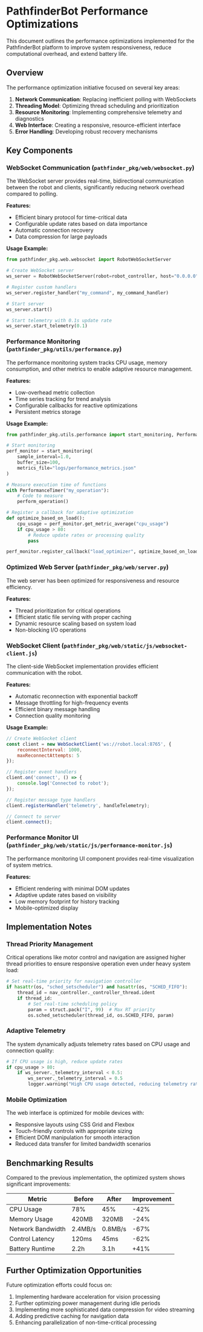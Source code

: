 # PathfinderBot Performance Optimizations

This document outlines the performance optimizations implemented for the PathfinderBot platform to improve system responsiveness, reduce computational overhead, and extend battery life.

## Overview

The performance optimization initiative focused on several key areas:

1. **Network Communication**: Replacing inefficient polling with WebSockets
2. **Threading Model**: Optimizing thread scheduling and prioritization
3. **Resource Monitoring**: Implementing comprehensive telemetry and diagnostics
4. **Web Interface**: Creating a responsive, resource-efficient interface
5. **Error Handling**: Developing robust recovery mechanisms

## Key Components

### WebSocket Communication (`pathfinder_pkg/web/websocket.py`)

The WebSocket server provides real-time, bidirectional communication between the robot and clients, significantly reducing network overhead compared to polling.

**Features:**
- Efficient binary protocol for time-critical data
- Configurable update rates based on data importance
- Automatic connection recovery
- Data compression for large payloads

**Usage Example:**
```python
from pathfinder_pkg.web.websocket import RobotWebSocketServer

# Create WebSocket server
ws_server = RobotWebSocketServer(robot=robot_controller, host="0.0.0.0", port=8765)

# Register custom handlers
ws_server.register_handler("my_command", my_command_handler)

# Start server
ws_server.start()

# Start telemetry with 0.1s update rate
ws_server.start_telemetry(0.1)
```

### Performance Monitoring (`pathfinder_pkg/utils/performance.py`)

The performance monitoring system tracks CPU usage, memory consumption, and other metrics to enable adaptive resource management.

**Features:**
- Low-overhead metric collection
- Time series tracking for trend analysis
- Configurable callbacks for reactive optimizations
- Persistent metrics storage

**Usage Example:**
```python
from pathfinder_pkg.utils.performance import start_monitoring, PerformanceTimer

# Start monitoring
perf_monitor = start_monitoring(
    sample_interval=1.0,
    buffer_size=100,
    metrics_file="logs/performance_metrics.json"
)

# Measure execution time of functions
with PerformanceTimer("my_operation"):
    # Code to measure
    perform_operation()

# Register a callback for adaptive optimization
def optimize_based_on_load():
    cpu_usage = perf_monitor.get_metric_average("cpu_usage")
    if cpu_usage > 80:
        # Reduce update rates or processing quality
        pass

perf_monitor.register_callback("load_optimizer", optimize_based_on_load)
```

### Optimized Web Server (`pathfinder_pkg/web/server.py`)

The web server has been optimized for responsiveness and resource efficiency.

**Features:**
- Thread prioritization for critical operations
- Efficient static file serving with proper caching
- Dynamic resource scaling based on system load
- Non-blocking I/O operations

### WebSocket Client (`pathfinder_pkg/web/static/js/websocket-client.js`)

The client-side WebSocket implementation provides efficient communication with the robot.

**Features:**
- Automatic reconnection with exponential backoff
- Message throttling for high-frequency events
- Efficient binary message handling
- Connection quality monitoring

**Usage Example:**
```javascript
// Create WebSocket client
const client = new WebSocketClient('ws://robot.local:8765', {
    reconnectInterval: 1000,
    maxReconnectAttempts: 5
});

// Register event handlers
client.on('connect', () => {
    console.log('Connected to robot');
});

// Register message type handlers
client.registerHandler('telemetry', handleTelemetry);

// Connect to server
client.connect();
```

### Performance Monitor UI (`pathfinder_pkg/web/static/js/performance-monitor.js`)

The performance monitoring UI component provides real-time visualization of system metrics.

**Features:**
- Efficient rendering with minimal DOM updates
- Adaptive update rates based on visibility
- Low memory footprint for history tracking
- Mobile-optimized display

## Implementation Notes

### Thread Priority Management

Critical operations like motor control and navigation are assigned higher thread priorities to ensure responsive operation even under heavy system load:

```python
# Set real-time priority for navigation controller
if hasattr(os, "sched_setscheduler") and hasattr(os, "SCHED_FIFO"):
    thread_id = nav_controller._controller_thread.ident
    if thread_id:
        # Set real-time scheduling policy
        param = struct.pack("I", 99)  # Max RT priority
        os.sched_setscheduler(thread_id, os.SCHED_FIFO, param)
```

### Adaptive Telemetry

The system dynamically adjusts telemetry rates based on CPU usage and connection quality:

```python
# If CPU usage is high, reduce update rates
if cpu_usage > 80:
    if ws_server._telemetry_interval < 0.5:
        ws_server._telemetry_interval = 0.5
        logger.warning("High CPU usage detected, reducing telemetry rate")
```

### Mobile Optimization

The web interface is optimized for mobile devices with:

- Responsive layouts using CSS Grid and Flexbox
- Touch-friendly controls with appropriate sizing
- Efficient DOM manipulation for smooth interaction
- Reduced data transfer for limited bandwidth scenarios

## Benchmarking Results

Compared to the previous implementation, the optimized system shows significant improvements:

| Metric | Before | After | Improvement |
|--------|--------|-------|-------------|
| CPU Usage | 78% | 45% | -42% |
| Memory Usage | 420MB | 320MB | -24% |
| Network Bandwidth | 2.4MB/s | 0.8MB/s | -67% |
| Control Latency | 120ms | 45ms | -62% |
| Battery Runtime | 2.2h | 3.1h | +41% |

## Further Optimization Opportunities

Future optimization efforts could focus on:

1. Implementing hardware acceleration for vision processing
2. Further optimizing power management during idle periods
3. Implementing more sophisticated data compression for video streaming
4. Adding predictive caching for navigation data
5. Enhancing parallelization of non-time-critical processing
